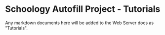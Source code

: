 # Schoology Autofill Project - Tutorials

Any markdown documents here will be added to the Web Server docs as "Tutorials".
